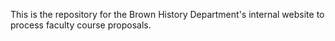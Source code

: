 This is the repository for the Brown History Department's internal website to process faculty course proposals.
